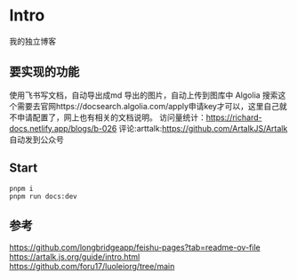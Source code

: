 # Intro

我的独立博客

## 要实现的功能

使用飞书写文档，自动导出成md
导出的图片，自动上传到图库中
Algolia 搜索这个需要去官网https://docsearch.algolia.com/apply申请key才可以，这里自己就不申请配置了，网上也有相关的文档说明。
访问量统计：https://richard-docs.netlify.app/blogs/b-026
评论:arttalk:https://github.com/ArtalkJS/Artalk
自动发到公众号

## Start

```
pnpm i
pnpm run docs:dev
```

## 参考

https://github.com/longbridgeapp/feishu-pages?tab=readme-ov-file
https://artalk.js.org/guide/intro.html
https://github.com/foru17/luoleiorg/tree/main
